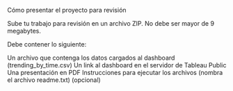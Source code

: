Cómo presentar el proyecto para revisión

Sube tu trabajo para revisión en un archivo ZIP. No debe ser mayor de 9 megabytes.

Debe contener lo siguiente:

Un archivo que contenga los datos cargados al dashboard (trending_by_time.csv)
Un link al dashboard en el servidor de Tableau Public
Una presentación en PDF
Instrucciones para ejecutar los archivos (nombra el archivo readme.txt) (opcional)
